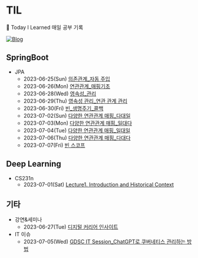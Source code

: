 # TIL
📝 Today I Learned 매일 공부 기록 

[![Blog](https://img.shields.io/badge/Velog-@chhaewxn-green.svg)](https://velog.io/@chhaewxn)

## SpringBoot
- JPA
  - 2023-06-25(Sun) [의존관계_자동 주입](https://github.com/chhaewxn/TIL/blob/main/Springboot/%EC%8A%A4%ED%94%84%EB%A7%81%20%ED%95%B5%EC%8B%AC%20%EC%9B%90%EB%A6%AC_%EC%9D%98%EC%A1%B4%EA%B4%80%EA%B3%84%20%EC%9E%90%EB%8F%99%20%EC%A3%BC%EC%9E%85.md) 
  - 2023-06-26(Mon) [연관관계_매핑기초](https://github.com/chhaewxn/TIL/blob/main/Springboot/%EC%97%B0%EA%B4%80%EA%B4%80%EA%B3%84_%EB%A7%A4%ED%95%91%EA%B8%B0%EC%B4%88.md)
  - 2023-06-28(Wed) [영속성_관리](https://github.com/chhaewxn/TIL/blob/main/Springboot/%EC%98%81%EC%86%8D%EC%84%B1_%EA%B4%80%EB%A6%AC.md)
  - 2023-06-29(Thu) [영속성 관리_연관 관계 관리](https://github.com/chhaewxn/TIL/blob/main/Springboot/%EC%98%81%EC%86%8D%EC%84%B1%20%EA%B4%80%EB%A6%AC_%EC%97%B0%EA%B4%80%20%EA%B4%80%EA%B3%84%20%EA%B4%80%EB%A6%AC.md)
  - 2023-06-30(Fri) [빈_생명주기_콜백](https://github.com/chhaewxn/TIL/blob/main/Springboot/%EB%B9%88%20%EC%83%9D%EB%AA%85%EC%A3%BC%EA%B8%B0%20%EC%BD%9C%EB%B0%B1.md)
  - 2023-07-02(Sun) [다양한 연관관계 매핑_다대일](https://github.com/chhaewxn/TIL/blob/main/Springboot/%EB%8B%A4%EC%96%91%ED%95%9C%20%EC%97%B0%EA%B4%80%EA%B4%80%EA%B3%84%20%EB%A7%A4%ED%95%91_%EB%8B%A4%EB%8C%80%EC%9D%BC.md)
  - 2023-07-03(Mon) [다양한 연관관계 매핑_일대다](https://github.com/chhaewxn/TIL/blob/main/Springboot/%EB%8B%A4%EC%96%91%ED%95%9C%20%EC%97%B0%EA%B4%80%EA%B4%80%EA%B3%84%20%EB%A7%A4%ED%95%91_%EC%9D%BC%EB%8C%80%EB%8B%A4.md)
  - 2023-07-04(Tue) [다양한 연관관계 매핑_일대일](https://github.com/chhaewxn/TIL/blob/main/Springboot/%EB%8B%A4%EC%96%91%ED%95%9C%20%EC%97%B0%EA%B4%80%EA%B4%80%EA%B3%84%20%EB%A7%A4%ED%95%91_%EC%9D%BC%EB%8C%80%EC%9D%BC.md)
  - 2023-07-06(Thu) [다양한 연관관계 매핑_다대다](https://github.com/chhaewxn/TIL/blob/main/Springboot/%EB%8B%A4%EC%96%91%ED%95%9C%20%EC%97%B0%EA%B4%80%EA%B4%80%EA%B3%84%20%EB%A7%A4%ED%95%91_%EB%8B%A4%EB%8C%80%EB%8B%A4.md)
  - 2023-07-07(Fri) [빈 스코프](https://github.com/chhaewxn/TIL/blob/main/Springboot/%EB%B9%88%20%EC%8A%A4%EC%BD%94%ED%94%84.md)
    
## Deep Learning
- CS231n
  - 2023-07-01(Sat) [Lecture1. Introduction and Historical Context](https://github.com/chhaewxn/TIL/blob/main/Deep%20Learning/CS231n/Lecture1.md)

## 기타
- 강연&세미나
  - 2023-06-27(Tue) [디지털 커리어 인사이트](https://velog.io/@chhaewxn/TIL-0627-%EB%94%94%EC%A7%80%ED%84%B8-%EC%BB%A4%EB%A6%AC%EC%96%B4-%EC%9D%B8%EC%82%AC%EC%9D%B4%ED%8A%B8)
- IT 이슈
  - 2023-07-05(Wed) [GDSC IT Session_ChatGPT로 쿠버네티스 관리하는 방법](https://velog.io/@chhaewxn/GDSC-IT-Session-ChatGPT%EB%A1%9C-%EC%BF%A0%EB%B2%84%EB%84%A4%ED%8B%B0%EC%8A%A4-%EA%B4%80%EB%A6%AC%ED%95%98%EB%8A%94-%EB%B0%A9%EB%B2%95)
